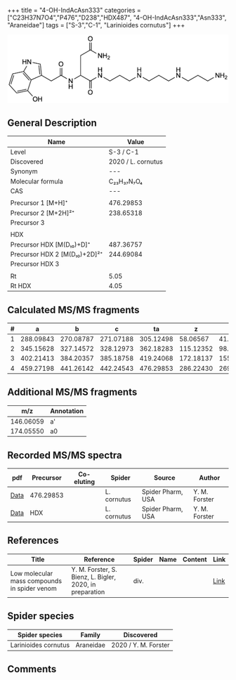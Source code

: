 +++
title = "4-OH-IndAcAsn333"
categories = ["C23H37N7O4","P476","D238","HDX487",
"4-OH-IndAcAsn333","Asn333",
"Araneidae"]
tags = ["S-3","C-1",
"Larinioides cornutus"]
+++

![](/img/4-OH-IndAcAsn333.png)

## General Description

| Name                       | Value              |
|----------------------------|--------------------|
| Level                      | S-3 / C-1          |
| Discovered                 | 2020 / L. cornutus |
| Synonym                    | ---                |
| Molecular formula          | C₂₃H₃₇N₇O₄                   |
| CAS                        | ---                |
|                            |                    |
| Precursor 1 [M+H]⁺         | 476.29853                   |
| Precursor 2 [M+2H]²⁺       | 238.65318                   |
| Precursor 3                |                    |
|                            |                    |
| HDX                        |                    |
| Precursor HDX   [M(D₁₀)+D]⁺   | 487.36757                   |
| Precursor HDX 2 [M(D₁₀)+2D]²⁺ | 244.69084                   |
| Precursor HDX 3            |                    |
|                            |                    |
| Rt                         | 5.05                   |
| Rt HDX                     | 4.05                   |

## Calculated MS/MS fragments

| # | a         | b         | c         | ta        | z         | y         | tz        |
|---|-----------|-----------|-----------|-----------|-----------|-----------|-----------|
| 1 | 288.09843 | 270.08787 | 271.07188 | 305.12498 | 58.06567 | 41.03912 | 75.09222 |
| 2 | 345.15628 | 327.14572 | 328.12973 | 362.18283 | 115.12352 | 98.09697 | 132.15007 |
| 3 | 402.21413 | 384.20357 | 385.18758 | 419.24068 | 172.18137 | 155.15482 | 189.20792 |
| 4 | 459.27198 | 441.26142 | 442.24543 | 476.29853 | 286.22430 | 269.19775 | 303.25085 |

## Additional MS/MS fragments

| m/z | Annotation |
|-----|------------|
| 146.06059    | a'   |
| 174.05550    | a0   |

## Recorded MS/MS spectra

| pdf                                             | Precursor | Co-eluting | Spider      | Source                       | Author        |
|-------------------------------------------------|-----------|------------|-------------|------------------------------|---------------|
| [Data](/pdf/L-cornutus/476_4-OH-IndAcAsn333_Lc.pdf) | 476.29853 |           | L. cornutus | Spider Pharm, USA | Y. M. Forster |
| [Data](/pdf/L-cornutus/476_4-OH-IndAcAsn333_Lc_HDX.pdf) | HDX |           | L. cornutus | Spider Pharm, USA | Y. M. Forster |

## References

| Title | Reference | Spider | Name | Content | Link |
|-------|-----------|--------|------|---------|------|
| Low molecular mass compounds in spider venom      | Y. M. Forster, S. Bienz, L. Bigler, 2020, in preparation          | div.       |   |   | [Link](unknown) |

## Spider species

| Spider species     | Family     | Discovered           |
|--------------------|------------|----------------------|
| Larinioides cornutus | Araneidae | 2020 / Y. M. Forster |


## Comments